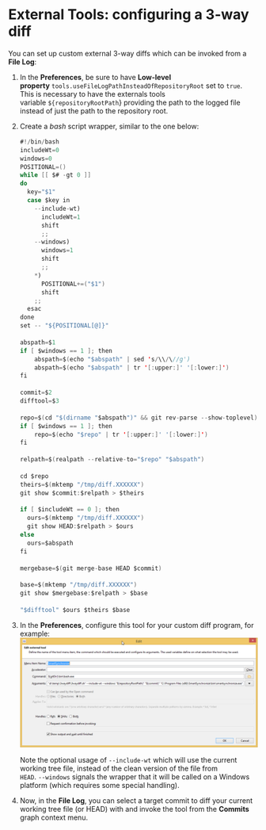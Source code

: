 # External Tools: configuring a 3-way diff

You can set up custom external 3-way diffs which can be invoked from a
**File Log**:

1.  In the **Preferences**, be sure to have **Low-level
    property** `tools.useFileLogPathInsteadOfRepositoryRoot` set
    to `true`. This is necessary to have the externals tools
    variable `${repositoryRootPath`} providing the path to the logged
    file instead of just the path to the repository root.

2.  Create a *bash* script wrapper, similar to the one below:



    ``` java
    #!/bin/bash
    includeWt=0
    windows=0
    POSITIONAL=()
    while [[ $# -gt 0 ]]
    do
      key="$1"
      case $key in
        --include-wt)
          includeWt=1
          shift
          ;;
        --windows)
          windows=1
          shift
          ;;
        *)
          POSITIONAL+=("$1")
          shift
        ;;
      esac
    done
    set -- "${POSITIONAL[@]}"

    abspath=$1
    if [ $windows == 1 ]; then
        abspath=$(echo "$abspath" | sed 's/\\/\//g')
        abspath=$(echo "$abspath" | tr '[:upper:]' '[:lower:]')
    fi

    commit=$2
    difftool=$3

    repo=$(cd "$(dirname "$abspath")" && git rev-parse --show-toplevel)
    if [ $windows == 1 ]; then
        repo=$(echo "$repo" | tr '[:upper:]' '[:lower:]')
    fi

    relpath=$(realpath --relative-to="$repo" "$abspath")

    cd $repo
    theirs=$(mktemp "/tmp/diff.XXXXXX")
    git show $commit:$relpath > $theirs

    if [ $includeWt == 0 ]; then
      ours=$(mktemp "/tmp/diff.XXXXXX")
      git show HEAD:$relpath > $ours
    else    
      ours=$abspath
    fi

    mergebase=$(git merge-base HEAD $commit)

    base=$(mktemp "/tmp/diff.XXXXXX")
    git show $mergebase:$relpath > $base

    "$difftool" $ours $theirs $base
    ```



3.  In the **Preferences**, configure this tool for your custom diff
    program, for example:  
    ![](attachments/31195345/31195346.png)  
      
    Note the optional usage of `--include-wt` which will use the current
    working tree file, instead of the clean version of the file from  
    `HEAD`. `--windows` signals the wrapper that it will be called on a
    Windows platform (which requires some special handling).

4.  Now, in the **File Log**, you can select a target commit to diff
    your current working tree file (or HEAD) with and invoke the tool
    from the **Commits** graph context menu.

  

  

  

  


